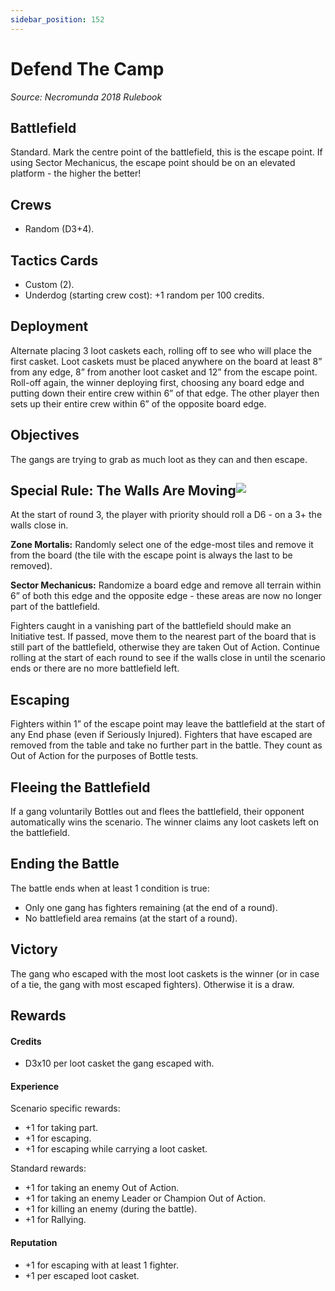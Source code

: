 ```yaml
---
sidebar_position: 152
---
```


# Defend The Camp

_Source: Necromunda 2018 Rulebook_

Battlefield[​](#battlefield "Direct link to Battlefield")
---------------------------------------------------------

Standard. Mark the centre point of the battlefield, this is the escape point. If using Sector Mechanicus, the escape point should be on an elevated platform - the higher the better!

Crews[​](#crews "Direct link to Crews")
---------------------------------------

*   Random (D3+4).

Tactics Cards[​](#tactics-cards "Direct link to Tactics Cards")
---------------------------------------------------------------

*   Custom (2).
*   Underdog (starting crew cost): +1 random per 100 credits.

Deployment[​](#deployment "Direct link to Deployment")
------------------------------------------------------

Alternate placing 3 loot caskets each, rolling off to see who will place the first casket. Loot caskets must be placed anywhere on the board at least 8” from any edge, 8” from another loot casket and 12” from the escape point. Roll-off again, the winner deploying first, choosing any board edge and putting down their entire crew within 6” of that edge. The other player then sets up their entire crew within 6” of the opposite board edge.

Objectives[​](#objectives "Direct link to Objectives")
------------------------------------------------------

The gangs are trying to grab as much loot as they can and then escape.

Special Rule: The Walls Are Moving![​](#special-rule-the-walls-are-moving "Direct link to Special Rule: The Walls Are Moving!")
-------------------------------------------------------------------------------------------------------------------------------

At the start of round 3, the player with priority should roll a D6 - on a 3+ the walls close in.

**Zone Mortalis:** Randomly select one of the edge-most tiles and remove it from the board (the tile with the escape point is always the last to be removed).

**Sector Mechanicus:** Randomize a board edge and remove all terrain within 6” of both this edge and the opposite edge - these areas are now no longer part of the battlefield.

Fighters caught in a vanishing part of the battlefield should make an Initiative test. If passed, move them to the nearest part of the board that is still part of the battlefield, otherwise they are taken Out of Action. Continue rolling at the start of each round to see if the walls close in until the scenario ends or there are no more battlefield left.

Escaping[​](#escaping "Direct link to Escaping")
------------------------------------------------

Fighters within 1” of the escape point may leave the battlefield at the start of any End phase (even if Seriously Injured). Fighters that have escaped are removed from the table and take no further part in the battle. They count as Out of Action for the purposes of Bottle tests.

Fleeing the Battlefield[​](#fleeing-the-battlefield "Direct link to Fleeing the Battlefield")
---------------------------------------------------------------------------------------------

If a gang voluntarily Bottles out and flees the battlefield, their opponent automatically wins the scenario. The winner claims any loot caskets left on the battlefield.

Ending the Battle[​](#ending-the-battle "Direct link to Ending the Battle")
---------------------------------------------------------------------------

The battle ends when at least 1 condition is true:

*   Only one gang has fighters remaining (at the end of a round).
*   No battlefield area remains (at the start of a round).

Victory[​](#victory "Direct link to Victory")
---------------------------------------------

The gang who escaped with the most loot caskets is the winner (or in case of a tie, the gang with most escaped fighters). Otherwise it is a draw.

Rewards[​](#rewards "Direct link to Rewards")
---------------------------------------------

#### Credits[​](#credits "Direct link to Credits")

*   D3x10 per loot casket the gang escaped with.

#### Experience[​](#experience "Direct link to Experience")

Scenario specific rewards:

*   +1 for taking part.
*   +1 for escaping.
*   +1 for escaping while carrying a loot casket.

Standard rewards:

*   +1 for taking an enemy Out of Action.
*   +1 for taking an enemy Leader or Champion Out of Action.
*   +1 for killing an enemy (during the battle).
*   +1 for Rallying.

#### Reputation[​](#reputation "Direct link to Reputation")

*   +1 for escaping with at least 1 fighter.
*   +1 per escaped loot casket.
